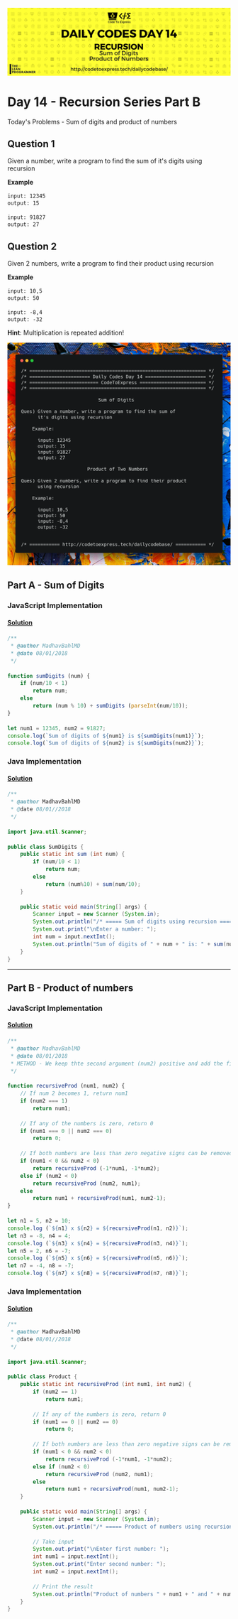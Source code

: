 ![cover](./cover.png)

# Day 14 - Recursion Series Part B

Today's Problems - Sum of digits and product of numbers

## Question 1

Given a number, write a program to find the sum of it's digits using recursion

**Example**

```
input: 12345
output: 15

input: 91827
output: 27
```

## Question 2

Given 2 numbers, write a program to find their product using recursion

**Example**

```
input: 10,5
output: 50

input: -8,4
output: -32
```

**Hint**: Multiplication is repeated addition!

![ques](./ques.png)

## Part A - Sum of Digits

### JavaScript Implementation

#### [Solution](./JavaScript/sum_madhav.js)

```js
/**
 * @author MadhavBahlMD
 * @date 08/01/2018
 */

function sumDigits (num) {
    if (num/10 < 1)
        return num;
    else
        return (num % 10) + sumDigits (parseInt(num/10));
}

let num1 = 12345, num2 = 91827;
console.log(`Sum of digits of ${num1} is ${sumDigits(num1)}`);
console.log(`Sum of digits of ${num2} is ${sumDigits(num2)}`);
```

### Java Implementation

#### [Solution](./Java/SumDigits.java)

```java
/**
 * @author MadhavBahlMD
 * @date 08/01//2018
 */

import java.util.Scanner;

public class SumDigits {
    public static int sum (int num) {
        if (num/10 < 1)
            return num;
        else
            return (num%10) + sum(num/10);
    }

    public static void main(String[] args) {
        Scanner input = new Scanner (System.in);
        System.out.println("/* ===== Sum of digits using recursion ===== */");
        System.out.print("\nEnter a number: ");
        int num = input.nextInt();
        System.out.println("Sum of digits of " + num + " is: " + sum(num));
    }
}
```

<hr />

## Part B - Product of numbers

### JavaScript Implementation

#### [Solution](./JavaScript/prod_madhav.js)

```js
/**
 * @author MadhavBahlMD
 * @date 08/01/2018
 * METHOD - We keep thte second argument (num2) positive and add the first arguement num2(second arg) times
 */

function recursiveProd (num1, num2) {
    // If num 2 becomes 1, return num1
    if (num2 === 1)
        return num1;

    // If any of the numbers is zero, return 0
    if (num1 === 0 || num2 === 0)
        return 0;

    // If both numbers are less than zero negative signs can be removed
    if (num1 < 0 && num2 < 0)
        return recursiveProd (-1*num1, -1*num2);
    else if (num2 < 0)
        return recursiveProd (num2, num1);
    else 
        return num1 + recursiveProd(num1, num2-1);
}

let n1 = 5, n2 = 10;
console.log (`${n1} x ${n2} = ${recursiveProd(n1, n2)}`);
let n3 = -8, n4 = 4;
console.log (`${n3} x ${n4} = ${recursiveProd(n3, n4)}`);
let n5 = 2, n6 = -7;
console.log (`${n5} x ${n6} = ${recursiveProd(n5, n6)}`);
let n7 = -4, n8 = -7;
console.log (`${n7} x ${n8} = ${recursiveProd(n7, n8)}`);
```

### Java Implementation

#### [Solution](./Java/Product.java)

```java
/**
 * @author MadhavBahlMD
 * @date 08/01//2018
 */
 
import java.util.Scanner;

public class Product {
    public static int recursiveProd (int num1, int num2) {
        if (num2 == 1)
            return num1;

        // If any of the numbers is zero, return 0
        if (num1 == 0 || num2 == 0)
            return 0;

        // If both numbers are less than zero negative signs can be removed
        if (num1 < 0 && num2 < 0)
            return recursiveProd (-1*num1, -1*num2);
        else if (num2 < 0)
            return recursiveProd (num2, num1);
        else
            return num1 + recursiveProd(num1, num2-1);
    }

    public static void main(String[] args) {
        Scanner input = new Scanner (System.in);
        System.out.println("/* ===== Product of numbers using recursion ===== */");

        // Take input
        System.out.print("\nEnter first number: ");
        int num1 = input.nextInt();
        System.out.print("Enter second number: ");
        int num2 = input.nextInt();

        // Print the result
        System.out.println("Product of numbers " + num1 + " and " + num2 + " is: " + recursiveProd(num1, num2));
    }
}
```